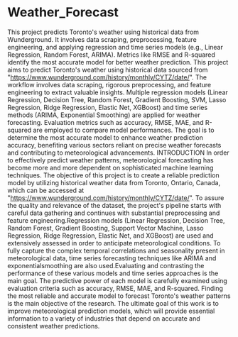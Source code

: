 # Weather_Forecast
This project predicts Toronto's weather using historical data from Wunderground. It involves data scraping, preprocessing, feature engineering, and applying regression and time series models (e.g., Linear Regression, Random Forest, ARIMA). Metrics like RMSE and R-squared identify the most accurate model for better weather prediction.
This project aims to predict Toronto's weather using historical data sourced from "https://www.wunderground.com/history/monthly/CYTZ/date/". The workflow involves data scraping, rigorous preprocessing, and feature engineering to extract valuable insights. Multiple regression models (Linear Regression, Decision Tree, Random Forest, Gradient Boosting, SVM, Lasso Regression, Ridge Regression, Elastic Net, XGBoost) and time series methods (ARIMA, Exponential Smoothing) are applied for weather forecasting. Evaluation metrics such as accuracy, RMSE, MAE, and R-squared are employed to compare model performances. The goal is to determine the most accurate model to enhance weather prediction accuracy, benefiting various sectors reliant on precise weather forecasts and contributing to meteorological advancements.
INTRODUCTION
In order to effectively predict weather patterns, meteorological forecasting has become more and more dependent on sophisticated machine learning techniques. The objective of this project is to create a reliable prediction model by utilizing historical weather data from Toronto, Ontario, Canada, which can be accessed at "https://www.wunderground.com/history/monthly/CYTZ/date/". To assure the quality and relevance of the dataset, the project's pipeline starts with careful data gathering and continues with substantial preprocessing and feature engineering.Regression models (Linear Regression, Decision Tree, Random Forest, Gradient Boosting, Support Vector Machine, Lasso Regression, Ridge Regression, Elastic Net, and XGBoost) are used and extensively assessed in order to anticipate meteorological conditions. To fully capture the complex temporal correlations and seasonality present in meteorological data, time series forecasting techniques like ARIMA and exponentialsmoothing are also used.Evaluating and contrasting the performance of these various models and time series approaches is the main goal. The predictive power of each model is carefully examined using evaluation criteria such as accuracy, RMSE, MAE, and R-squared. Finding the most reliable and accurate model to forecast Toronto's weather patterns is the main objective of the research. The ultimate goal of this work is to improve meteorological prediction models, which will provide essential information to a variety of industries that depend on accurate and consistent weather predictions.
